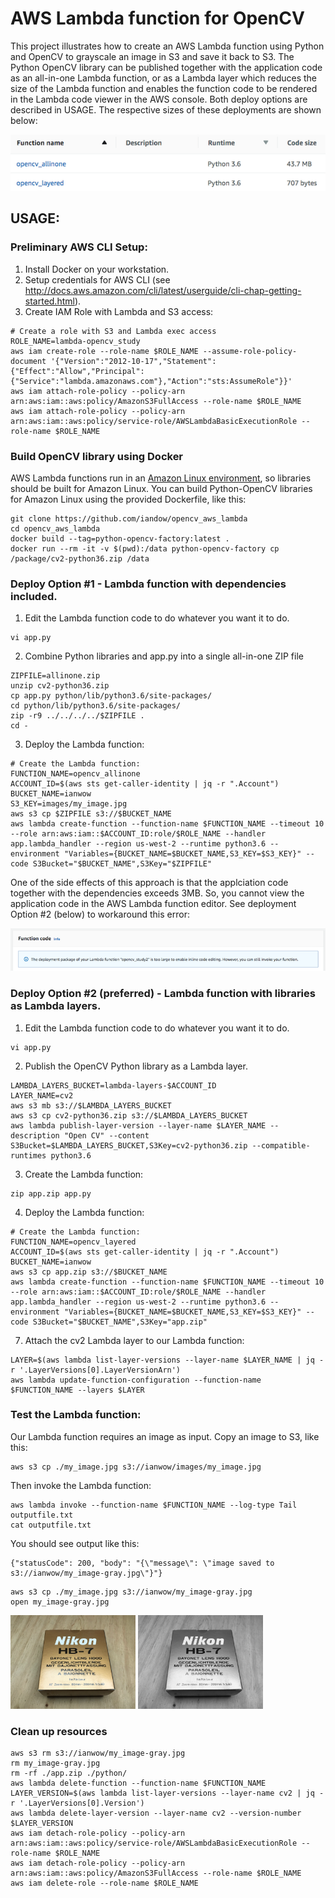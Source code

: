 # AWS Lambda function for OpenCV

This project illustrates how to create an AWS Lambda function using Python and OpenCV to grayscale an image in S3 and save it back to S3. The Python OpenCV library can be published together with the application code as an all-in-one Lambda function, or as a Lambda layer which reduces the size of the Lambda function and enables the function code to be rendered in the Lambda code viewer in the AWS console. Both deploy options are described in USAGE. The respective sizes of these deployments are shown below:

![images/lambda_function_sizes.png](images/lambda_function_sizes.png)

## USAGE:

### Preliminary AWS CLI Setup: 
1. Install Docker on your workstation.
2. Setup credentials for AWS CLI (see http://docs.aws.amazon.com/cli/latest/userguide/cli-chap-getting-started.html).
3. Create IAM Role with Lambda and S3 access:
```
# Create a role with S3 and Lambda exec access
ROLE_NAME=lambda-opencv_study
aws iam create-role --role-name $ROLE_NAME --assume-role-policy-document '{"Version":"2012-10-17","Statement":{"Effect":"Allow","Principal":{"Service":"lambda.amazonaws.com"},"Action":"sts:AssumeRole"}}'
aws iam attach-role-policy --policy-arn arn:aws:iam::aws:policy/AmazonS3FullAccess --role-name $ROLE_NAME
aws iam attach-role-policy --policy-arn arn:aws:iam::aws:policy/service-role/AWSLambdaBasicExecutionRole --role-name $ROLE_NAME
```

### Build OpenCV library using Docker

AWS Lambda functions run in an [Amazon Linux environment](https://docs.aws.amazon.com/lambda/latest/dg/current-supported-versions.html), so libraries should be built for Amazon Linux. You can build Python-OpenCV libraries for Amazon Linux using the provided Dockerfile, like this:

```
git clone https://github.com/iandow/opencv_aws_lambda
cd opencv_aws_lambda
docker build --tag=python-opencv-factory:latest .
docker run --rm -it -v $(pwd):/data python-opencv-factory cp /package/cv2-python36.zip /data
```

### Deploy Option #1 - Lambda function with dependencies included.

1. Edit the Lambda function code to do whatever you want it to do.
```
vi app.py
```

2. Combine Python libraries and app.py into a single all-in-one ZIP file
```
ZIPFILE=allinone.zip
unzip cv2-python36.zip 
cp app.py python/lib/python3.6/site-packages/
cd python/lib/python3.6/site-packages/
zip -r9 ../../../../$ZIPFILE .
cd -
```

3. Deploy the Lambda function:
```
# Create the Lambda function:
FUNCTION_NAME=opencv_allinone
ACCOUNT_ID=$(aws sts get-caller-identity | jq -r ".Account")
BUCKET_NAME=ianwow
S3_KEY=images/my_image.jpg
aws s3 cp $ZIPFILE s3://$BUCKET_NAME
aws lambda create-function --function-name $FUNCTION_NAME --timeout 10 --role arn:aws:iam::$ACCOUNT_ID:role/$ROLE_NAME --handler app.lambda_handler --region us-west-2 --runtime python3.6 --environment "Variables={BUCKET_NAME=$BUCKET_NAME,S3_KEY=$S3_KEY}" --code S3Bucket="$BUCKET_NAME",S3Key="$ZIPFILE"
```

One of the side effects of this approach is that the applciation code together with the dependencies exceeds 3MB. So, you cannot view the application code in the AWS Lambda function editor. See deployment Option #2 (below) to workaround this error:

![images/editor_error.png](images/editor_error.png)

### Deploy Option #2 (preferred) - Lambda function with libraries as Lambda layers.

1. Edit the Lambda function code to do whatever you want it to do.
```
vi app.py
```

2. Publish the OpenCV Python library as a Lambda layer.
```
LAMBDA_LAYERS_BUCKET=lambda-layers-$ACCOUNT_ID
LAYER_NAME=cv2
aws s3 mb s3://$LAMBDA_LAYERS_BUCKET
aws s3 cp cv2-python36.zip s3://$LAMBDA_LAYERS_BUCKET
aws lambda publish-layer-version --layer-name $LAYER_NAME --description "Open CV" --content S3Bucket=$LAMBDA_LAYERS_BUCKET,S3Key=cv2-python36.zip --compatible-runtimes python3.6
```

3. Create the Lambda function:
```
zip app.zip app.py
```

4. Deploy the Lambda function:
```
# Create the Lambda function:
FUNCTION_NAME=opencv_layered
ACCOUNT_ID=$(aws sts get-caller-identity | jq -r ".Account")
BUCKET_NAME=ianwow
aws s3 cp app.zip s3://$BUCKET_NAME
aws lambda create-function --function-name $FUNCTION_NAME --timeout 10 --role arn:aws:iam::$ACCOUNT_ID:role/$ROLE_NAME --handler app.lambda_handler --region us-west-2 --runtime python3.6 --environment "Variables={BUCKET_NAME=$BUCKET_NAME,S3_KEY=$S3_KEY}" --code S3Bucket="$BUCKET_NAME",S3Key="app.zip"
```

7. Attach the cv2 Lambda layer to our Lambda function:
```
LAYER=$(aws lambda list-layer-versions --layer-name $LAYER_NAME | jq -r '.LayerVersions[0].LayerVersionArn')
aws lambda update-function-configuration --function-name $FUNCTION_NAME --layers $LAYER
```

### Test the Lambda function:
Our Lambda function requires an image as input. Copy an image to S3, like this:
```
aws s3 cp ./my_image.jpg s3://ianwow/images/my_image.jpg
```
Then invoke the Lambda function:
```
aws lambda invoke --function-name $FUNCTION_NAME --log-type Tail outputfile.txt
cat outputfile.txt
```

You should see output like this:
```
{"statusCode": 200, "body": "{\"message\": \"image saved to s3://ianwow/my_image-gray.jpg\"}"}
```

```
aws s3 cp ./my_image.jpg s3://ianwow/my_image-gray.jpg
open my_image-gray.jpg
```

<img src=images/my_image.jpg width="200"> <img src=images/my_image-gray.jpg width="200">

### Clean up resources
```
aws s3 rm s3://ianwow/my_image-gray.jpg
rm my_image-gray.jpg
rm -rf ./app.zip ./python/
aws lambda delete-function --function-name $FUNCTION_NAME
LAYER_VERSION=$(aws lambda list-layer-versions --layer-name cv2 | jq -r '.LayerVersions[0].Version')
aws lambda delete-layer-version --layer-name cv2 --version-number $LAYER_VERSION
aws iam detach-role-policy --policy-arn arn:aws:iam::aws:policy/service-role/AWSLambdaBasicExecutionRole --role-name $ROLE_NAME
aws iam detach-role-policy --policy-arn arn:aws:iam::aws:policy/AmazonS3FullAccess --role-name $ROLE_NAME
aws iam delete-role --role-name $ROLE_NAME
```